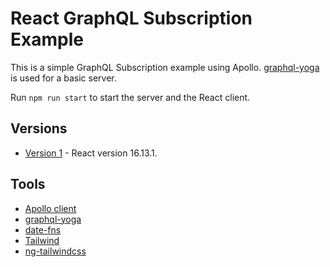 # React GraphQL Subscription Example

This is a simple GraphQL Subscription example using Apollo. [graphql-yoga](https://github.com/prisma-labs/graphql-yoga) is used for a basic server.

Run `npm run start` to start the server and the React client.

## Versions

- [Version 1](https://github.com/DavidBuck/react-graphql-subscription-example/tree/v1.0) - React version 16.13.1.

## Tools

- [Apollo client](https://www.npmjs.com/package/apollo-client)
- [graphql-yoga](https://github.com/prisma-labs/graphql-yoga)
- [date-fns](https://github.com/date-fns/date-fns)
- [Tailwind](https://tailwindcss.com)
- [ng-tailwindcss](https://github.com/tehpsalmist/ng-tailwindcss)
